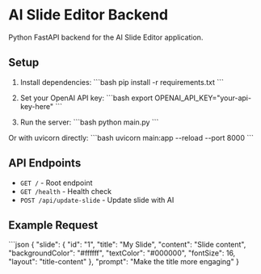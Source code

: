# AI Slide Editor Backend

Python FastAPI backend for the AI Slide Editor application.

## Setup

1. Install dependencies:
\`\`\`bash
pip install -r requirements.txt
\`\`\`

2. Set your OpenAI API key:
\`\`\`bash
export OPENAI_API_KEY="your-api-key-here"
\`\`\`

3. Run the server:
\`\`\`bash
python main.py
\`\`\`

Or with uvicorn directly:
\`\`\`bash
uvicorn main:app --reload --port 8000
\`\`\`

## API Endpoints

- `GET /` - Root endpoint
- `GET /health` - Health check
- `POST /api/update-slide` - Update slide with AI

## Example Request

\`\`\`json
{
  "slide": {
    "id": "1",
    "title": "My Slide",
    "content": "Slide content",
    "backgroundColor": "#ffffff",
    "textColor": "#000000",
    "fontSize": 16,
    "layout": "title-content"
  },
  "prompt": "Make the title more engaging"
}
